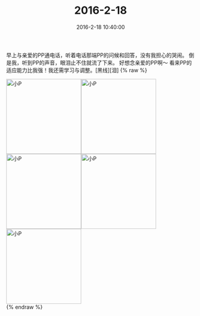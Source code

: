 ﻿---
title: "2016-2-18"
date: 2016-2-18 10:40:00
tags:
categories: 妈妈
---
早上与亲爱的PP通电话，听着电话那端PP的问候和回答，没有我担心的哭闹。
倒是我，听到PP的声音，眼泪止不住就流了下来。
好想念亲爱的PP啊～
看来PP的适应能力比我强！我还需学习与调整。[黑线][泪]
{% raw %}
<div style="width:500 px">
<div style="float:left; width:100 px"><img src="/images/微信图片_20171012132204.jpg" width="200" alt="小P"></div>
<div style="float:left; width:100 px"><img src="/images/微信图片_20171012132212.jpg" width="200" alt="小P"></div>
<div style="float:left; width:100 px"><img src="/images/微信图片_20171012132220.jpg" width="200" alt="小P"></div>
<div style="float:left; width:100 px"><img src="/images/微信图片_20171012132228.jpg" width="200" alt="小P"></div>
<div style="float:left; width:100 px"><img src="/images/微信图片_20171012132235.jpg" width="200" alt="小P"></div>
<div style="clear:both"></div>
</div>
{% endraw %}